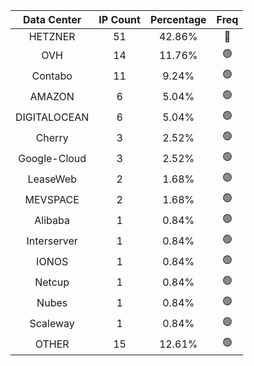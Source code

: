 | Data Center | IP Count | Percentage | Freq |
|:------------:|:--------:|:-----------:|:-----:|
| HETZNER | 51 | 42.86% | 🔴 |
| OVH | 14 | 11.76% | 🟢 |
| Contabo | 11 | 9.24% | 🟢 |
| AMAZON | 6 | 5.04% | 🟢 |
| DIGITALOCEAN | 6 | 5.04% | 🟢 |
| Cherry | 3 | 2.52% | 🟢 |
| Google-Cloud | 3 | 2.52% | 🟢 |
| LeaseWeb | 2 | 1.68% | 🟢 |
| MEVSPACE | 2 | 1.68% | 🟢 |
| Alibaba | 1 | 0.84% | 🟢 |
| Interserver | 1 | 0.84% | 🟢 |
| IONOS | 1 | 0.84% | 🟢 |
| Netcup | 1 | 0.84% | 🟢 |
| Nubes | 1 | 0.84% | 🟢 |
| Scaleway | 1 | 0.84% | 🟢 |
| OTHER | 15 | 12.61% | 🟢 |